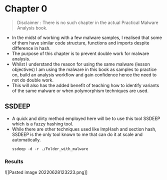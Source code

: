 # Chapter 0
>Disclaimer : There is no such chapter in the actual Practical Malware Analysis book.

- In the midst of working with a few malware samples, I realised that some of them have similar code structure, functions and imports despite difference in hash.
- The purpose of this chapter is to prevent double work for malware analysis. 
- Whilst I understand the reason for using the same malware (lesson objectives) I am using the malware in this book as samples to practice on, build an analysis workflow and gain confidence hence the need to not do double work.
- This will also has the added benefit of teaching how to identify variants of the same malware or when polymorphism techniques are used.
 
## SSDEEP
- A quick and dirty method employed here will be to use this tool SSDEEP which is a fuzzy hashing tool. 
- While there are other techniques used like ImpHash and section hash, SSDEEP is the only tool known to me that can do it at scale and automatically.
   ```
   ssdeep -d -r ./Folder_with_malware
   ```
### Results
 ![[Pasted image 20220628123223.png]]
 
